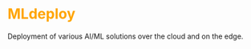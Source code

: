 <h1 style="color:orange;">MLdeploy</h1>

Deployment of various AI/ML solutions over the cloud and on the edge.
